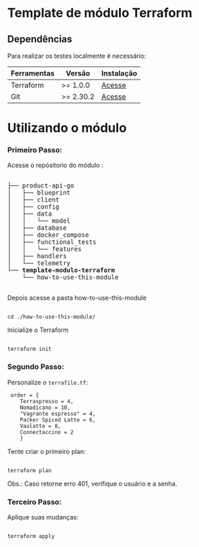 # Template de módulo Terraform

## Dependências

Para realizar os testes localmente é necessário:

| Ferramentas | Versão | Instalação |
| ----------- | ------ | ---------- |
| Terraform   | >= 1.0.0 | [Acesse](https://learn.hashicorp.com/tutorials/terraform/install-cli) |
| Git |  >= 2.30.2 | [Acesse](https://git-scm.com/downloads) |

# Utilizando o módulo

### Primeiro Passo:

Acesse o repósitorio do módulo :

<pre>

├── product-api-go
│   ├── blueprint
│   ├── client
│   ├── config
│   ├── data
│   │   └── model
│   ├── database
│   ├── docker_compose
│   ├── functional_tests
│   │   └── features
│   ├── handlers
│   └── telemetry
<b>└── template-modulo-terraform </b>
    └── how-to-use-this-module

</pre>

Depois acesse a pasta how-to-use-this-module

```

cd ./how-to-use-this-module/

```

Inicialize o Terraform

```

terraform init

```

### Segundo Passo:

Personalize o `terrafile.tf`:

```
 order = {
    Terraspresso = 4,
    Nomadicano = 10,
    "Vagrante espresso" = 4,
    Packer Spiced Latte = 6,
    Vaulatte = 8,
    Connectaccino = 2
    }  

```

Tente criar o primeiro plan:
```

terraform plan

```

Obs.: Caso retorne erro 401, verifique o usuário e a senha.

### Terceiro Passo:

Aplique suas mudanças:

```

terraform apply

```